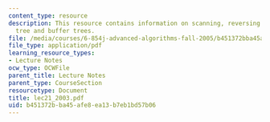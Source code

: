 ```yaml
---
content_type: resource
description: This resource contains information on scanning, reversing an array, search
  tree and buffer trees.
file: /media/courses/6-854j-advanced-algorithms-fall-2005/b451372bba45afe8ea13b7eb1bd57b06_lec21_2003.pdf
file_type: application/pdf
learning_resource_types:
- Lecture Notes
ocw_type: OCWFile
parent_title: Lecture Notes
parent_type: CourseSection
resourcetype: Document
title: lec21_2003.pdf
uid: b451372b-ba45-afe8-ea13-b7eb1bd57b06
---
```

